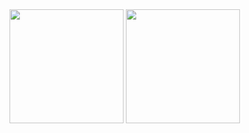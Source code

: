 <img src="https://github.com/user-attachments/assets/f6eb6263-0f41-4415-8914-e869f5586d3a" width="200">
<img src="https://github.com/user-attachments/assets/2b487c62-86d7-48e3-a188-ff46bd9f445f" width="200">
